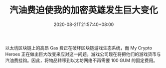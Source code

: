 ﻿---
title: "汽油费迫使我的加密英雄发生巨大变化"
date: 2020-08-21T21:57:40+08:00
lastmod: 2020-08-21T16:45:40+08:00
draft: false
authors: ["Octavia"]
description: "以太坊区块链上的高昂 Gas 费正在破坏区块链游戏生态系统，而 My Crypto Heroes 正在做出巨大改变来应对这一问题。游戏公司现在将把他们的游戏货币与汽油费挂钩。因此，将物品转移到以太坊网络不再需要 100 GUM 的固定费用。"
featuredImage: "gas-fees-force-dramatic-changes-my-crypto-heroes.png"
tags: ["Virtual World","虚拟世界","Play to Earn"]
categories: ["news"]
news: ["虚拟世界"]
weight: 
lightgallery: true
pinned: false
recommend: false
recommend1: false
---

以太坊区块链上的高昂 Gas 费正在破坏区块链游戏生态系统，而 My Crypto Heroes 正在做出巨大改变来应对这一问题。游戏公司现在将把他们的游戏货币与汽油费挂钩。因此，将物品转移到以太坊网络不再需要 100 GUM 的固定费用。

<!--more-->


